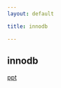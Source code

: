 ```yaml
---
layout: default

title: innodb

---
```


## innodb

[ppt](https://github.com/garydai/garydai.github.com/raw/master/_posts/pic/innodb.pdf "innodb")